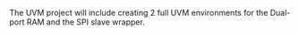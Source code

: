The UVM project will include creating 2 full UVM environments for the Dual-port RAM and the SPI slave wrapper. 
